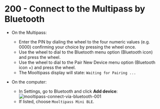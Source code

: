 # 200 - Connect to the Multipass by Bluetooth

- On the Multipass:
  - Enter the PIN by dialing the wheel to the four numeric values (e.g. 0000) confirming your choice by pressing the wheel once.
  - Use the wheel to dial to the Bluetooth menu option (Bluetooth icon) and press the wheel.
  - Use the wheel to dial to the Pair New Device menu option (Bluetooth icon +) and press the wheel.
  - The Mooltipass display will state: ```Waiting for Pairing ...```

- On the computer:
  - In Settings, go to Bluetooth and click **Add device**:
   ![mooltipass-connect-via-bluetooth-001](https://github.com/user-attachments/assets/9f08164b-2f20-41f5-b1a0-7b13166f4b26)
  - If listed, choose ```Mooltipass Mini BLE```.
